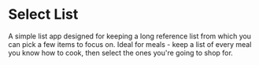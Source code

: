# Select List

A simple list app designed for keeping a long reference list from which you can pick a few items to focus on. 
Ideal for meals - keep a list of every meal you know how to cook, then select the ones you're going to shop for.

